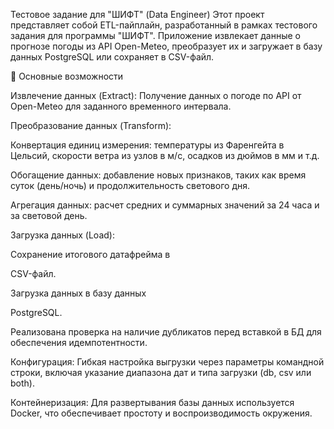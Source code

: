 Тестовое задание для "ШИФТ" (Data Engineer)
Этот проект представляет собой ETL-пайплайн, разработанный в рамках тестового задания для программы "ШИФТ". Приложение извлекает данные о прогнозе погоды из API Open-Meteo, преобразует их и загружает в базу данных PostgreSQL или сохраняет в CSV-файл.

🚀 Основные возможности

Извлечение данных (Extract): Получение данных о погоде по API от Open-Meteo для заданного временного интервала. 


Преобразование данных (Transform):

Конвертация единиц измерения: температуры из Фаренгейта в Цельсий, скорости ветра из узлов в м/с, осадков из дюймов в мм и т.д.

Обогащение данных: добавление новых признаков, таких как время суток (день/ночь) и продолжительность светового дня.

Агрегация данных: расчет средних и суммарных значений за 24 часа и за световой день. 



Загрузка данных (Load):

Сохранение итогового датафрейма в 

CSV-файл. 


Загрузка данных в базу данных 

PostgreSQL. 


Реализована проверка на наличие дубликатов перед вставкой в БД для обеспечения идемпотентности. 


Конфигурация: Гибкая настройка выгрузки через параметры командной строки, включая указание диапазона дат и типа загрузки (db, csv или both).


Контейнеризация: Для развертывания базы данных используется Docker, что обеспечивает простоту и воспроизводимость окружения. 
